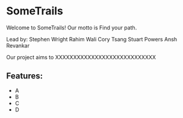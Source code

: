 # SomeTrails 
Welcome to SomeTrails! 
Our motto is Find your path.

Lead by: 
Stephen Wright
Rahim Wali
Cory Tsang
Stuart Powers
Ansh Revankar


Our project aims to XXXXXXXXXXXXXXXXXXXXXXXXXXXX



## Features:
- A
- B
- C
- D

